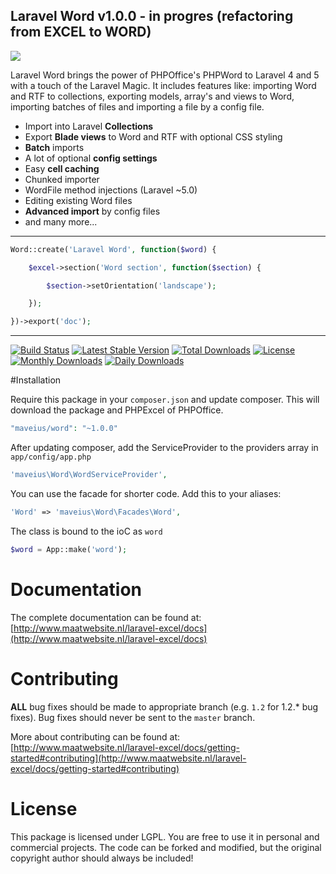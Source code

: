 ## Laravel Word v1.0.0 - in progres (refactoring from EXCEL to WORD)  

[<img src="http://www.maveius.pl/img/word_banner.png"/>](http://www.maveius.pl/laravel-word/docs)

Laravel Word brings the power of PHPOffice's PHPWord to Laravel 4 and 5 with a touch of the Laravel Magic. It includes features like: importing Word and RTF to collections, exporting models, array's and views to Word, importing batches of files and importing a file by a config file.

- Import into Laravel **Collections**
- Export **Blade views** to Word and RTF with optional CSS styling
- **Batch** imports
- A lot of optional **config settings**
- Easy **cell caching**
- Chunked importer
- WordFile method injections (Laravel ~5.0)
- Editing existing Word files
- **Advanced import** by config files
- and many more...

---

```php
Word::create('Laravel Word', function($word) {

    $excel->section('Word section', function($section) {

        $section->setOrientation('landscape');

    });

})->export('doc');
```

---

[![Build Status](https://travis-ci.org/Maatwebsite/Laravel-Excel.svg?branch=master)](https://travis-ci.org/Maatwebsite/Laravel-Excel)
[![Latest Stable Version](https://poser.pugx.org/maatwebsite/excel/v/stable.png)](https://packagist.org/packages/maatwebsite/excel) [![Total Downloads](https://poser.pugx.org/maatwebsite/excel/downloads.png)](https://packagist.org/packages/maatwebsite/excel)  [![License](https://poser.pugx.org/maatwebsite/excel/license.png)](https://packagist.org/packages/maatwebsite/excel)
[![Monthly Downloads](https://poser.pugx.org/maatwebsite/excel/d/monthly.png)](https://packagist.org/packages/maatwebsite/excel)
[![Daily Downloads](https://poser.pugx.org/maatwebsite/excel/d/daily.png)](https://packagist.org/packages/maatwebsite/excel)

#Installation

Require this package in your `composer.json` and update composer. This will download the package and PHPExcel of PHPOffice.

```php
"maveius/word": "~1.0.0"
```

After updating composer, add the ServiceProvider to the providers array in `app/config/app.php`

```php
'maveius\Word\WordServiceProvider',
```

You can use the facade for shorter code. Add this to your aliases:

```php
'Word' => 'maveius\Word\Facades\Word',
```

The class is bound to the ioC as `word`

```php
$word = App::make('word');
```

# Documentation

The complete documentation can be found at: [http://www.maatwebsite.nl/laravel-excel/docs](http://www.maatwebsite.nl/laravel-excel/docs)

# Contributing

**ALL** bug fixes should be made to appropriate branch (e.g. `1.2` for 1.2.* bug fixes). Bug fixes should never be sent to the `master` branch.

More about contributing can be found at: [http://www.maatwebsite.nl/laravel-excel/docs/getting-started#contributing](http://www.maatwebsite.nl/laravel-excel/docs/getting-started#contributing)

# License

This package is licensed under LGPL. You are free to use it in personal and commercial projects. The code can be forked and modified, but the original copyright author should always be included!
